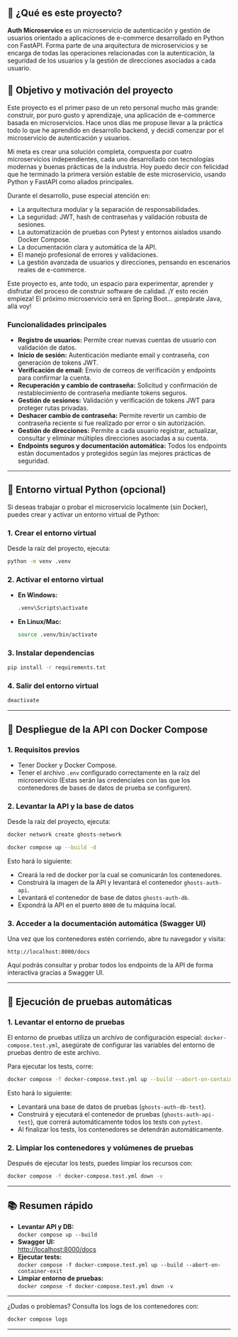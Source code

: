 ## 📖 ¿Qué es este proyecto?

**Auth Microservice** es un microservicio de autenticación y gestión de usuarios orientado a aplicaciones de e-commerce desarrollado en Python con FastAPI. Forma parte de una arquitectura de microservicios y se encarga de todas las operaciones relacionadas con la autenticación, la seguridad de los usuarios y la gestión de direcciones asociadas a cada usuario.

## 🎯 Objetivo y motivación del proyecto

Este proyecto es el primer paso de un reto personal mucho más grande: construir, por puro gusto y aprendizaje, una aplicación de e-commerce basada en microservicios. Hace unos días me propuse llevar a la práctica todo lo que he aprendido en desarrollo backend, y decidí comenzar por el microservicio de autenticación y usuarios.

Mi meta es crear una solución completa, compuesta por cuatro microservicios independientes, cada uno desarrollado con tecnologías modernas y buenas prácticas de la industria. Hoy puedo decir con felicidad que he terminado la primera versión estable de este microservicio, usando Python y FastAPI como aliados principales.

Durante el desarrollo, puse especial atención en:
- La arquitectura modular y la separación de responsabilidades.
- La seguridad: JWT, hash de contraseñas y validación robusta de sesiones.
- La automatización de pruebas con Pytest y entornos aislados usando Docker Compose.
- La documentación clara y automática de la API.
- El manejo profesional de errores y validaciones.
- La gestión avanzada de usuarios y direcciones, pensando en escenarios reales de e-commerce.

Este proyecto es, ante todo, un espacio para experimentar, aprender y disfrutar del proceso de construir software de calidad. ¡Y esto recién empieza! El próximo microservicio será en Spring Boot… ¡prepárate Java, allá voy!

### Funcionalidades principales

- **Registro de usuarios:** Permite crear nuevas cuentas de usuario con validación de datos.
- **Inicio de sesión:** Autenticación mediante email y contraseña, con generación de tokens JWT.
- **Verificación de email:** Envío de correos de verificación y endpoints para confirmar la cuenta.
- **Recuperación y cambio de contraseña:** Solicitud y confirmación de restablecimiento de contraseña mediante tokens seguros.
- **Gestión de sesiones:** Validación y verificación de tokens JWT para proteger rutas privadas.
- **Deshacer cambio de contraseña:** Permite revertir un cambio de contraseña reciente si fue realizado por error o sin autorización.
- **Gestión de direcciones:** Permite a cada usuario registrar, actualizar, consultar y eliminar múltiples direcciones asociadas a su cuenta.
- **Endpoints seguros y documentación automática:** Todos los endpoints están documentados y protegidos según las mejores prácticas de seguridad.

---

## 🐍 Entorno virtual Python (opcional)

Si deseas trabajar o probar el microservicio localmente (sin Docker), puedes crear y activar un entorno virtual de Python:

### 1. Crear el entorno virtual

Desde la raíz del proyecto, ejecuta:

```sh
python -m venv .venv
```

### 2. Activar el entorno virtual

- **En Windows:**
  ```sh
  .venv\Scripts\activate
  ```
- **En Linux/Mac:**
  ```sh
  source .venv/bin/activate
  ```

### 3. Instalar dependencias

```sh
pip install -r requirements.txt
```

### 4. Salir del entorno virtual

```sh
deactivate
```

---

## 🚀 Despliegue de la API con Docker Compose

### 1. Requisitos previos

- Tener Docker y Docker Compose.
- Tener el archivo `.env` configurado correctamente en la raíz del microservicio (Estas serán las credenciales con las que los contenedores de bases de datos de prueba se configuren).

### 2. Levantar la API y la base de datos

Desde la raíz del proyecto, ejecuta:
```sh
docker network create ghosts-network
```

```sh
docker compose up --build -d
```

Esto hará lo siguiente:
- Creará la red de docker por la cual se comunicarán los contenedores.
- Construirá la imagen de la API y levantará el contenedor `ghosts-auth-api`.
- Levantará el contenedor de base de datos `ghosts-auth-db`.
- Expondrá la API en el puerto `8000` de tu máquina local.

### 3. Acceder a la documentación automática (Swagger UI)

Una vez que los contenedores estén corriendo, abre tu navegador y visita:

```
http://localhost:8000/docs
```

Aquí podrás consultar y probar todos los endpoints de la API de forma interactiva gracias a Swagger UI.

---

## 🧪 Ejecución de pruebas automáticas

### 1. Levantar el entorno de pruebas

El entorno de pruebas utiliza un archivo de configuración especial: `docker-compose.test.yml`, asegúrate de configurar las variables del entorno de pruebas dentro de este archivo.

Para ejecutar los tests, corre:

```sh
docker compose -f docker-compose.test.yml up --build --abort-on-container-exit
```

Esto hará lo siguiente:
- Levantará una base de datos de pruebas (`ghosts-auth-db-test`).
- Construirá y ejecutará el contenedor de pruebas (`ghosts-auth-api-test`), que correrá automáticamente todos los tests con `pytest`.
- Al finalizar los tests, los contenedores se detendrán automáticamente.

### 2. Limpiar los contenedores y volúmenes de pruebas

Después de ejecutar los tests, puedes limpiar los recursos con:

```sh
docker compose -f docker-compose.test.yml down -v
```

---

## 📚 Resumen rápido

- **Levantar API y DB:**  
  `docker compose up --build`
- **Swagger UI:**  
  [http://localhost:8000/docs](http://localhost:8000/docs)
- **Ejecutar tests:**  
  `docker compose -f docker-compose.test.yml up --build --abort-on-container-exit`
- **Limpiar entorno de pruebas:**  
  `docker compose -f docker-compose.test.yml down -v`

---

¿Dudas o problemas? Consulta los logs de los contenedores con:

```sh
docker compose logs
```

---